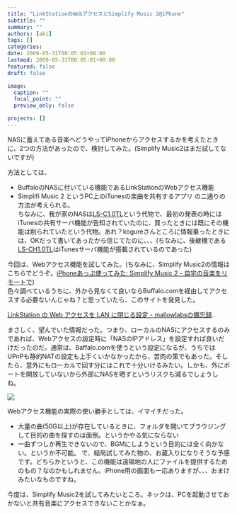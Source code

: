 ```yaml
---
title: "LinkStationのWebアクセスとSimplify Music 2@iPhone"
subtitle: ""
summary: ""
authors: [aki]
tags: []
categories: 
date: 2009-05-31T08:05:01+00:00
lastmod: 2009-05-31T08:05:01+00:00
featured: false
draft: false

image:
  caption: ""
  focal_point: ""
  preview_only: false

projects: []
---
```

NASに蓄えてある音楽へどうやってiPhoneからアクセスするかを考えたときに、2つの方法があったので、検討してみた。(Simplify Music2はまだ試してないですが)

方法としては、

- BuffaloのNASに付いている機能であるLinkStationのWebアクセス機能
- Simplifi Music 2 というPC上のiTunesの楽曲を共有するアプリ
の二通りの方法が考えられる。  
ちなみに、我が家のNASは[LS-C1.0TL](http://buffalo.jp/products/catalog/storage/ls-cl/)という代物で、最初の発表の時にはiTunesの共有サーバ機能が告知されていたのに、買ったときには既にその機能は削られていたという代物。あれ？kogureさんところに情報乗ったときには、OKだって書いてあったから信じてたのに、、、(ちなみに、後継機である[LS-CH1.0TL](http://www.amazon.co.jp/BUFFALO-%E3%83%8D%E3%83%83%E3%83%88%E3%83%AF%E3%83%BC%E3%82%AF%E5%AF%BE%E5%BF%9CHDD-LinkStation-1-0TB-LS-CH1-0TL/dp/B0027FJVPQ)はiTunesサーバ機能が搭載されているのであった)

今回は、Webアクセス機能を試してみた。(ちなみに、Simplify Music2の情報はこちらでどうぞ。[iPhoneあっぷ使ってみた: Simplify Music 2 - 自宅の音楽をリモートで](http://www.apptoiphone.com/2009/05/simplify-music-2.html))  
色々調べているうちに、外から見なくて良いならBuffalo.comを経由してアクセスする必要ないんじゃね？と思っていたら、このサイトを発見した。

[LinkStation の Web アクセスを LAN に閉じる設定 - mallowlabsの備忘録](http://d.hatena.ne.jp/mallowlabs/20090215/lsshareconfig).  
[](http://www.apptoiphone.com/2009/05/simplify-music-2.html)

まさしく、望んでいた情報だった。つまり、ローカルのNASにアクセスするのみであれば、Webアクセスの設定時に「NASのIPアドレス」を設定すれば良いだけだったのだ。通常は、Baffalo.comを使うという設定になるが、うちではUPnPも静的NATの設定も上手くいかなかったから、苦肉の策でもあった。そしたら、意外にもローカルで回す分にはこれで十分いけるみたい。しかも、外にポートを開放していないから外部にNASを晒すというリスクも減るでしょうしね。

[![](http://chezou.files.wordpress.com/2009/05/p_480_320_17ad218e-24cf-4dc9-8066-78c13e53d3bd.jpeg)](http://chezou.files.wordpress.com/2009/05/p_480_320_17ad218e-24cf-4dc9-8066-78c13e53d3bd.jpeg)

Webアクセス機能の実際の使い勝手としては、イマイチだった。

- 大量の曲(50G以上)が存在しているときに、フォルダを開いてブラウジングして目的の曲を探すのは面倒。というかやる気にならない
- 一曲ずつしか再生できないので、BGMにしようという目的には全く向かない。というか不可能。
で、結局試してみた物の、お蔵入りになりそうな予感です。どちらかというと、この機能は遠隔地の人にファイルを提供するためのもの？なのかもしれません。iPhone用の画面も一応ありますが、、、おまけみたいなものですね。

今度は、Simplify Music2を試してみたいところ。ネックは、PCを起動させておかないと共有音楽にアクセスできないことかなぁ。


